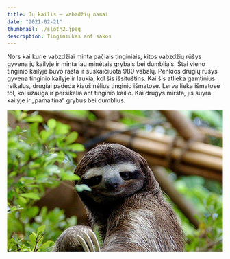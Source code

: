 ```yaml
---
title: Jų kailis – vabzdžių namai
date: "2021-02-21"
thumbnail: ./sloth2.jpeg
description: Tinginiukas ant sakos
---
```


Nors kai kurie vabzdžiai minta pačiais tinginiais, kitos vabzdžių rūšys gyvena jų kailyje ir minta jau minėtais grybais bei dumbliais. Štai vieno tinginio kailyje buvo rasta ir suskaičiuota 980 vabalų. Penkios drugių rūšys gyvena tinginio kailyje ir laukia, kol šis išsituštins. Kai šis atlieka gamtinius reikalus, drugiai padeda kiaušinėlius tinginio išmatose. Lerva lieka išmatose tol, kol užauga ir persikelia ant tinginio kailio. Kai drugys miršta, jis suyra kailyje ir „pamaitina“ grybus bei dumblius.

<div class="kg-card kg-image-card kg-width-full">

![Darkness](./sloth3.jpeg)

</div>
